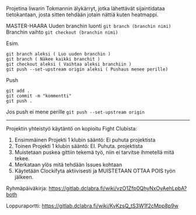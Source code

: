 Projetina Iiwarin Tokmannin älykärryt, jotka lähettävät sijaintidataa tietokantaan, josta sitten tehdään jotain nättiä kuten heatmappi.

MASTER-HAARA
Uuden branchin luonti
```git branch (branchin nimi)```
Branchin vaihto
```git checkout (branchin nimi)```

Esim.
```
git branch aleksi ( Luo uuden branchin )
git branch ( Näkee kaikki branchit )
git checkout aleksi ( Vaihtaa aleksi branchiin )
git push --set-upstream origin aleksi ( Pushaus menee perille)
```
Push
```
git add .
git commit -m "kommentti"
git push .
```

Jos push ei mene perille
```git push --set-upstream origin```

---

Projektin yhteistyö käytäntö on kopioitu Fight Clubista:
1. Ensimmäinen Projekti 1 klubin sääntö: Ei puhuta projektista
2. Toinen Projekti 1 klubin sääntö: EI. Puhuta. projektista
3. Muistetaan puskea gittiin tekemä työ, niin ei tarvitse ihmetellä mitä tekee.
4. Merkataan ylös mitä tehdään Issues kohtaan
5. Käytetään Clockifyta aktiivisesti ja MUISTETAAN OTTAA POIS työn jälkeen.

Ryhmäpäiväkirja: https://gitlab.dclabra.fi/wiki/vzO1Zfp0QhyNxOyAehLpbA?both

Loppuraportti: https://gitlab.dclabra.fi/wiki/KvKzsQ_tS3W1f2cMpp8p9w
